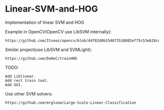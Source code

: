 # Linear-SVM-and-HOG
Implementation of linear SVM and HOG

Example in OpenCV(OpenCV use LibSVM internally):
~~~
https://github.com/Itseez/opencv/blob/ddf82d0b154873510802ef75c53e628cd7b2cb13/samples/cpp/train_HOG.cpp
~~~

Similar project(use LibSVM and SVMLight):
~~~
https://github.com/DaHoC/trainHOG
~~~

TODO:
~~~
Add Liblinear.
Add rect train tool.
Add GUI.
~~~

Use other SVM solvers:
~~~
https://github.com/mrgloom/Large-Scale-Linear-Classification
~~~
